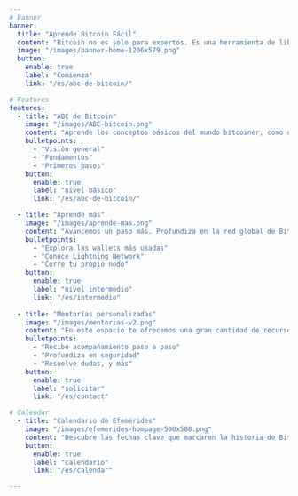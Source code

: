 ```yaml
---
# Banner
banner:
  title: "Aprende Bitcoin Fácil"
  content: "Bitcoin no es solo para expertos. Es una herramienta de libertad sin la cual tu educación financiera está incompleta. Creamos este espacio para facilitar el acceso a este conocimiento de forma sencilla, práctica, gratuita y en español."
  image: "/images/banner-home-1206x579.png"
  button:
    enable: true
    label: "Comienza"
    link: "/es/abc-de-bitcoin/"

# Features
features: 
  - title: "ABC de Bitcoin"
    image: "/images/ABC-bitcoin.png"
    content: "Aprende los conceptos básicos del mundo bitcoiner, cómo usar bitcoin y cómo funciona su tecnología. Entiende su filosofía y por qué es el mejor dinero del mundo:"
    bulletpoints:
      - "Visión general"
      - "Fundamentos"
      - "Primeros pasos"
    button:
      enable: true
      label: "nivel básico"
      link: "/es/abc-de-bitcoin/"

  - title: "Aprende más"
    image: "/images/aprende-mas.png"
    content: "Avancemos un paso más. Profundiza en la red global de Bitcoin, y aprende a realizar intercambios de forma segura y soberana:"
    bulletpoints:
      - "Explora las wallets más usadas"
      - "Conoce Lightning Network"
      - "Corre tu propio nodo"
    button:
      enable: true
      label: "nivel intermedio"
      link: "/es/intermedio"
      
  - title: "Mentorías personalizadas"
    image: "/images/mentorias-v2.png"
    content: "En este espacio te ofrecemos una gran cantidad de recursos gratuitos para ayudarte a comenzar tu viaje de aprendizaje. Pero si buscas ayuda adicional con un enfoque más personalizado, te invitamos a explorar nuestras mentorías:"
    bulletpoints:
      - "Recibe acompañamiento paso a paso"
      - "Profundiza en seguridad"
      - "Resuelve dudas, y más"
    button:
      enable: true
      label: "solicitar"
      link: "/es/contact"      

# Calendar
  - title: "Calendario de Efemérides"
    image: "/images/efemerides-hompage-500x500.png"
    content: "Descubre las fechas clave que marcaron la historia de Bitcoin, mes a mes. En nuestro calendario de efemerides, 'Tal dia como hoy', encontrarás cada evento explicado y contextualizado, con imágenes y referencias."
    button:
      enable: true
      label: "calendario"
      link: "/es/calendar"   

---
```

